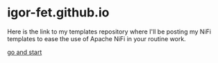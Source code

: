 # igor-fet.github.io

Here is the link to my templates repository where I'll be posting my NiFi templates to ease the use of Apache NiFi in your routine work.

[go and start](https://github.com/igor-fet/nifi-templates)
